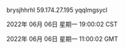 brysjhhrhl 59.174.27.195 yqqlmgsycl

2022年 06月 06日 星期一 19:00:02 CST

2022年 06月 06日 星期一 11:00:02 GMT
